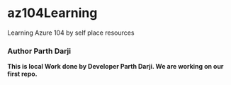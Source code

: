 # az104Learning
Learning Azure 104 by self place resources <br>
<b><h3>Author Parth Darji</h3>
This is local Work done by Developer Parth Darji. We are working on our first repo.